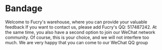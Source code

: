 # Bandage
Welcome to Fucry's warehouse, where you can provide your valuable feedback
If you want to contact us, please add Fucry's QQ: 517487242. At the same time, you also have a second option to join our WeChat network community. Of course, this is your choice, and we will not interfere too much. We are very happy that you can come to our WeChat QQ group
